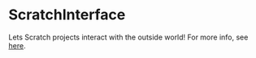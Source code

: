 # ScratchInterface

Lets Scratch projects interact with the outside world! For more info, see [here](https://scratch.mit.edu/projectas/420383708/).
